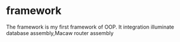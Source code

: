 # framework
The framework is my first framework of OOP. It integration illuminate database assembly,Macaw router assembly 
